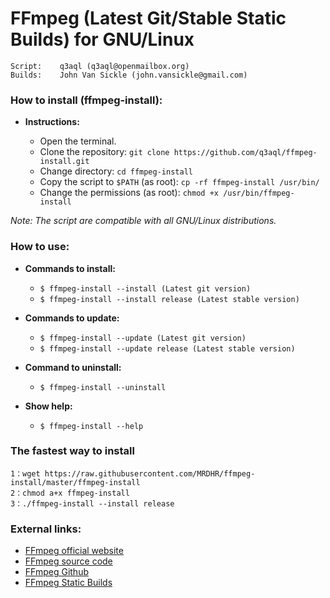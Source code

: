 FFmpeg (Latest Git/Stable Static Builds) for GNU/Linux
======================================================

    Script:    q3aql (q3aql@openmailbox.org)
    Builds:    John Van Sickle (john.vansickle@gmail.com)

### How to install (ffmpeg-install):

  * **Instructions:**
  
    * Open the terminal.
    * Clone the repository: `git clone https://github.com/q3aql/ffmpeg-install.git`
    * Change directory: `cd ffmpeg-install`
    * Copy the script to `$PATH` (as root): `cp -rf ffmpeg-install /usr/bin/`
    * Change the permissions (as root): `chmod +x /usr/bin/ffmpeg-install`
    
_Note: The script are compatible with all GNU/Linux distributions._

### How to use:

  * **Commands to install:**

    * `$ ffmpeg-install --install (Latest git version)`
    * `$ ffmpeg-install --install release (Latest stable version)`
  
  * **Commands to update:**

    * `$ ffmpeg-install --update (Latest git version)`
    * `$ ffmpeg-install --update release (Latest stable version)`
    
  * **Command to uninstall:**
  
    * `$ ffmpeg-install --uninstall`
  
  * **Show help:**
  
    * `$ ffmpeg-install --help`
    
### The fastest way to install 

    1：wget https://raw.githubusercontent.com/MRDHR/ffmpeg-install/master/ffmpeg-install
	2：chmod a+x ffmpeg-install
	3：./ffmpeg-install --install release
    
### External links:

  * [FFmpeg official website](https://www.ffmpeg.org/)
  * [FFmpeg source code](https://www.ffmpeg.org/download.html)
  * [FFmpeg Github](https://github.com/FFmpeg/FFmpeg)
  * [FFmpeg Static Builds](http://johnvansickle.com/ffmpeg/)
  
